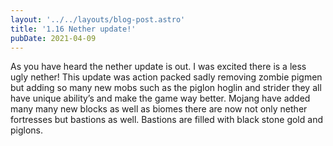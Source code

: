 ```yaml
---
layout: '../../layouts/blog-post.astro'
title: '1.16 Nether update!'
pubDate: 2021-04-09
---
```


As you have heard the nether update is out. I was excited there is a less ugly
nether! This update was action packed sadly removing zombie pigmen but adding so
many new mobs such as the piglon hoglin and strider they all have unique
ability’s and make the game way better. Mojang have added many many new blocks
as well as biomes there are now not only nether fortresses but bastions as well.
Bastions are filled with black stone gold and piglons.
